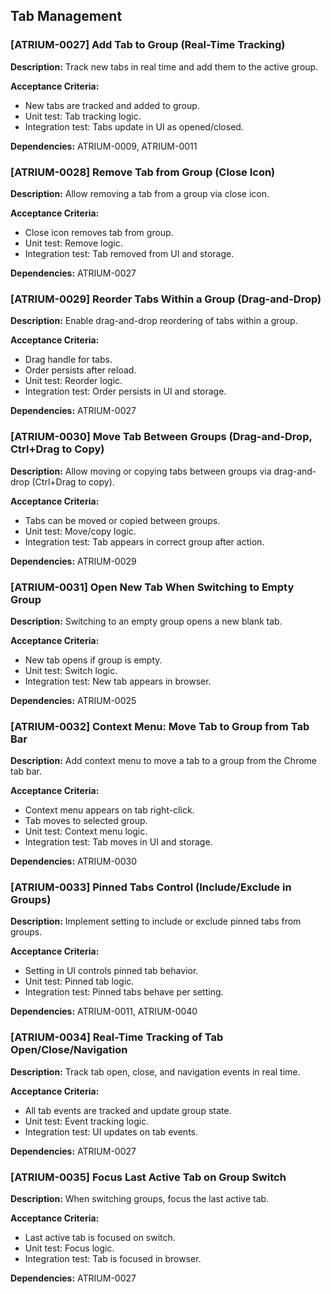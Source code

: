 ## Tab Management

### [ATRIUM-0027] Add Tab to Group (Real-Time Tracking)
**Description:**
Track new tabs in real time and add them to the active group.

**Acceptance Criteria:**
- New tabs are tracked and added to group.
- Unit test: Tab tracking logic.
- Integration test: Tabs update in UI as opened/closed.

**Dependencies:** ATRIUM-0009, ATRIUM-0011

### [ATRIUM-0028] Remove Tab from Group (Close Icon)
**Description:**
Allow removing a tab from a group via close icon.

**Acceptance Criteria:**
- Close icon removes tab from group.
- Unit test: Remove logic.
- Integration test: Tab removed from UI and storage.

**Dependencies:** ATRIUM-0027

### [ATRIUM-0029] Reorder Tabs Within a Group (Drag-and-Drop)
**Description:**
Enable drag-and-drop reordering of tabs within a group.

**Acceptance Criteria:**
- Drag handle for tabs.
- Order persists after reload.
- Unit test: Reorder logic.
- Integration test: Order persists in UI and storage.

**Dependencies:** ATRIUM-0027

### [ATRIUM-0030] Move Tab Between Groups (Drag-and-Drop, Ctrl+Drag to Copy)
**Description:**
Allow moving or copying tabs between groups via drag-and-drop (Ctrl+Drag to copy).

**Acceptance Criteria:**
- Tabs can be moved or copied between groups.
- Unit test: Move/copy logic.
- Integration test: Tab appears in correct group after action.

**Dependencies:** ATRIUM-0029

### [ATRIUM-0031] Open New Tab When Switching to Empty Group
**Description:**
Switching to an empty group opens a new blank tab.

**Acceptance Criteria:**
- New tab opens if group is empty.
- Unit test: Switch logic.
- Integration test: New tab appears in browser.

**Dependencies:** ATRIUM-0025

### [ATRIUM-0032] Context Menu: Move Tab to Group from Tab Bar
**Description:**
Add context menu to move a tab to a group from the Chrome tab bar.

**Acceptance Criteria:**
- Context menu appears on tab right-click.
- Tab moves to selected group.
- Unit test: Context menu logic.
- Integration test: Tab moves in UI and storage.

**Dependencies:** ATRIUM-0030

### [ATRIUM-0033] Pinned Tabs Control (Include/Exclude in Groups)
**Description:**
Implement setting to include or exclude pinned tabs from groups.

**Acceptance Criteria:**
- Setting in UI controls pinned tab behavior.
- Unit test: Pinned tab logic.
- Integration test: Pinned tabs behave per setting.

**Dependencies:** ATRIUM-0011, ATRIUM-0040

### [ATRIUM-0034] Real-Time Tracking of Tab Open/Close/Navigation
**Description:**
Track tab open, close, and navigation events in real time.

**Acceptance Criteria:**
- All tab events are tracked and update group state.
- Unit test: Event tracking logic.
- Integration test: UI updates on tab events.

**Dependencies:** ATRIUM-0027

### [ATRIUM-0035] Focus Last Active Tab on Group Switch
**Description:**
When switching groups, focus the last active tab.

**Acceptance Criteria:**
- Last active tab is focused on switch.
- Unit test: Focus logic.
- Integration test: Tab is focused in browser.

**Dependencies:** ATRIUM-0027